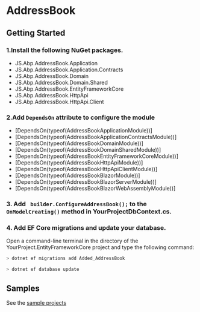 # AddressBook

## Getting Started

### 1.Install the following NuGet packages.
  * JS.Abp.AddressBook.Application
  * JS.Abp.AddressBook.Application.Contracts
  * JS.Abp.AddressBook.Domain
  * JS.Abp.AddressBook.Domain.Shared
  * JS.Abp.AddressBook.EntityFrameworkCore
  * JS.Abp.AddressBook.HttpApi
  * JS.Abp.AddressBook.HttpApi.Client
  
### 2.Add `DependsOn` attribute to configure the module
 * [DependsOn(typeof(AddressBookApplicationModule))]
 * [DependsOn(typeof(AddressBookApplicationContractsModule))]
 * [DependsOn(typeof(AddressBookDomainModule))]
 * [DependsOn(typeof(AddressBookDomainSharedModule))]
 * [DependsOn(typeof(AddressBookEntityFrameworkCoreModule))]
 * [DependsOn(typeof(AddressBookHttpApiModule))]
 * [DependsOn(typeof(AddressBookHttpApiClientModule))]
 * [DependsOn(typeof(AddressBookBlazorModule))]
 * [DependsOn(typeof(AddressBookBlazorServerModule))]
 * [DependsOn(typeof(AddressBookBlazorWebAssemblyModule))]
### 3. Add ` builder.ConfigureAddressBook();` to the `OnModelCreating()` method in **YourProjectDbContext.cs**.

### 4. Add EF Core migrations and update your database.
Open a command-line terminal in the directory of the YourProject.EntityFrameworkCore project and type the following command:

````bash
> dotnet ef migrations add Added_AddressBook
````
````bash
> dotnet ef database update
````

## Samples

See the [sample projects](https://github.com/zhaofenglee/JS.Abp.AddressBook/tree/master/host/JS.Abp.AddressBook.Blazor.Host)
